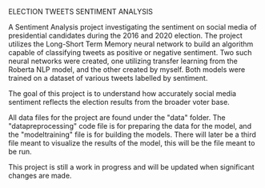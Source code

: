 ELECTION TWEETS SENTIMENT ANALYSIS

A Sentiment Analysis project investigating the sentiment on social media of presidential candidates during the 2016 and 2020 election. The project utilizes the
Long-Short Term Memory neural network to build an algorithm capable of classifying tweets as positive or negative sentiment. Two such neural networks were created, one utilizing
transfer learning from the Roberta NLP model, and the other created by myself. Both models were trained on a dataset of various tweets labelled by sentiment.

The goal of this project is to understand how accurately social media sentiment reflects the election results from the broader voter base.

All data files for the project are found under the "data" folder. The "datapreprocessing" code file is for preparing the data for the model, and the "modeltraining" file is for building the models. There will later be a third file meant to visualize the results of the model, this will be the file meant to be run.

This project is still a work in progress and will be updated when significant changes are made.
